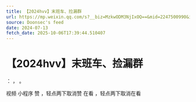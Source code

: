 ```yaml
---
title: 【2024hvv】末班车、捡漏群
url: https://mp.weixin.qq.com/s?__biz=MzkwODM3NjIxOQ==&mid=2247500990&idx=1&sn=fa4b39cc29903026e1c0bc2503a6300b
source: Doonsec's feed
date: 2024-07-13
fetch_date: 2025-10-06T17:39:44.510407
---
```


# 【2024hvv】末班车、捡漏群

：
，
。

视频
小程序
赞
，轻点两下取消赞
在看
，轻点两下取消在看